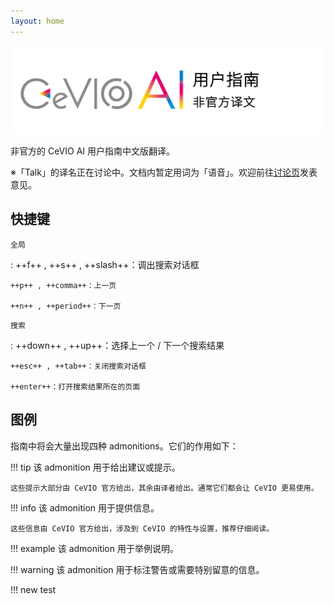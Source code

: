 ```yaml
---
layout: home
---
```


![header](intro/images/header_image_title.jpg)

非官方的 CeVIO AI 用户指南中文版翻译。

※「Talk」的译名正在讨论中。文档内暂定用词为「语音」。欢迎前往[讨论页](https://github.com./VOICeVIO/CeVIO.CN/issues/6)发表意见。

## 快捷键

`全局`

:   ++f++ , ++s++ , ++slash++：调出搜索对话框

    ++p++ , ++comma++：上一页

    ++n++ , ++period++：下一页

`搜索`

:   ++down++ , ++up++：选择上一个 / 下一个搜索结果

    ++esc++ , ++tab++：关闭搜索对话框

    ++enter++：打开搜索结果所在的页面

## 图例

指南中将会大量出现四种 admonitions。它们的作用如下：

!!! tip
    该 admonition 用于给出建议或提示。
    
    这些提示大部分由 CeVIO 官方给出，其余由译者给出。通常它们都会让 CeVIO 更易使用。

!!! info
    该 admonition 用于提供信息。
    
    这些信息由 CeVIO 官方给出，涉及到 CeVIO 的特性与设置，推荐仔细阅读。

!!! example
    该 admonition 用于举例说明。

!!! warning
    该 admonition 用于标注警告或需要特别留意的信息。

!!! new
    test

<!-- ## 免责声明

> お客様が当サイトからリンクが張られている第三者のウェブサイト、または当サイトへリンクを張っている第三者のウェブサイトから取得された各種情報のご利用によって生じたいかなる損害についても責任を負いません。
>
> 对于用户使用从本网站链接的第三方网站或与本网站链接的第三方网站获得的信息而引起的任何损失或损害，本站不承担任何责任。 -->
